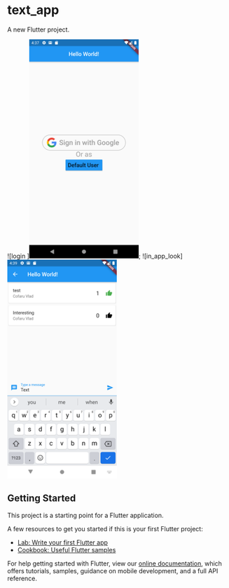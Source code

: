 # text_app

A new Flutter project.


![login ]<img src="https://github.com/vlaghecof/text_app/blob/master/Screenshot_1600004240.png" height="500em"  />;
![in_app_look]<img src="https://github.com/vlaghecof/text_app/blob/master/Screenshot_1600004393.png" height="500em" />
 
## Getting Started

This project is a starting point for a Flutter application.

A few resources to get you started if this is your first Flutter project:

- [Lab: Write your first Flutter app](https://flutter.dev/docs/get-started/codelab)
- [Cookbook: Useful Flutter samples](https://flutter.dev/docs/cookbook)

For help getting started with Flutter, view our
[online documentation](https://flutter.dev/docs), which offers tutorials,
samples, guidance on mobile development, and a full API reference.
